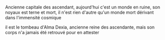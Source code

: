 Ancienne capitale des ascendant, aujourd'hui c'est un monde en ruine, son noyaux est terne et mort, il n'est rien d'autre qu'un monde mort dérivant dans l'immensité cosmique

il est le tombeau d'Alma Dexia, ancienne reine des ascendante, mais son corps n'a jamais été retrouvé pour en attester